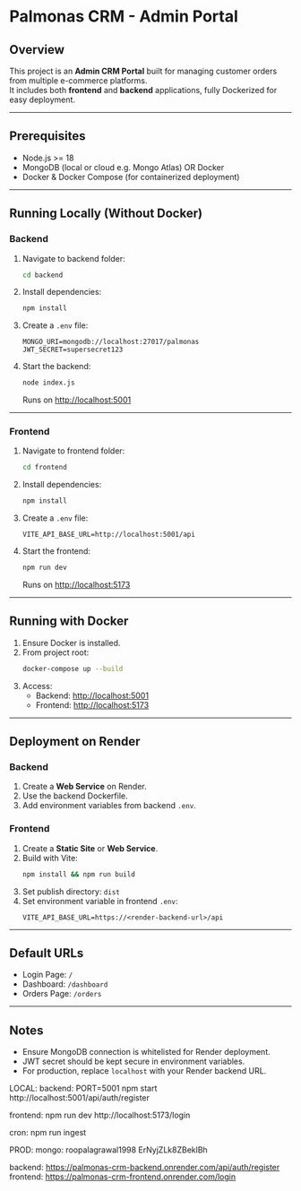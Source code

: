# Palmonas CRM - Admin Portal

## Overview
This project is an **Admin CRM Portal** built for managing customer orders from multiple e-commerce platforms.  
It includes both **frontend** and **backend** applications, fully Dockerized for easy deployment.

---

## Prerequisites
- Node.js >= 18
- MongoDB (local or cloud e.g. Mongo Atlas) OR Docker
- Docker & Docker Compose (for containerized deployment)

---

## Running Locally (Without Docker)

### Backend
1. Navigate to backend folder:
   ```bash
   cd backend
   ```
2. Install dependencies:
   ```bash
   npm install
   ```
3. Create a `.env` file:
   ```env
   MONGO_URI=mongodb://localhost:27017/palmonas
   JWT_SECRET=supersecret123
   ```
4. Start the backend:
   ```bash
   node index.js
   ```
   Runs on [http://localhost:5001](http://localhost:5001)

---

### Frontend
1. Navigate to frontend folder:
   ```bash
   cd frontend
   ```
2. Install dependencies:
   ```bash
   npm install
   ```
3. Create a `.env` file:
   ```env
   VITE_API_BASE_URL=http://localhost:5001/api
   ```
4. Start the frontend:
   ```bash
   npm run dev
   ```
   Runs on [http://localhost:5173](http://localhost:5173)

---

## Running with Docker

1. Ensure Docker is installed.
2. From project root:
   ```bash
   docker-compose up --build
   ```
3. Access:
   - Backend: [http://localhost:5001](http://localhost:5001)
   - Frontend: [http://localhost:5173](http://localhost:5173)

---

## Deployment on Render

### Backend
1. Create a **Web Service** on Render.
2. Use the backend Dockerfile.
3. Add environment variables from backend `.env`.

### Frontend
1. Create a **Static Site** or **Web Service**.
2. Build with Vite:
   ```bash
   npm install && npm run build
   ```
3. Set publish directory: `dist`
4. Set environment variable in frontend `.env`:
   ```env
   VITE_API_BASE_URL=https://<render-backend-url>/api
   ```

---

## Default URLs
- Login Page: `/`
- Dashboard: `/dashboard`
- Orders Page: `/orders`

---

## Notes
- Ensure MongoDB connection is whitelisted for Render deployment.
- JWT secret should be kept secure in environment variables.
- For production, replace `localhost` with your Render backend URL.



LOCAL:
backend:
PORT=5001 npm start
http://localhost:5001/api/auth/register

frontend:
npm run dev
http://localhost:5173/login

cron:
npm run ingest  

PROD:
mongo:
roopalagrawal1998
ErNyjZLk8ZBeklBh

backend:
https://palmonas-crm-backend.onrender.com/api/auth/register
frontend:
https://palmonas-crm-frontend.onrender.com/login


